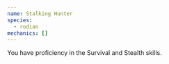 ```yaml
---
name: Stalking Hunter
species:
  - rodian
mechanics: []
---
```

You have proficiency in the Survival and Stealth skills.
